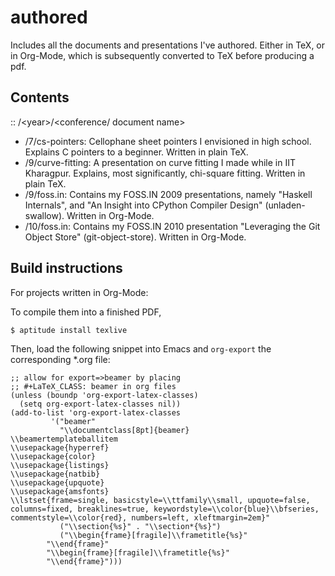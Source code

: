 # authored

Includes all the documents and presentations I've authored.  Either in
TeX, or in Org-Mode, which is subsequently converted to TeX before
producing a pdf.

## Contents

:: /\<year\>/\<conference/ document name\>

* /7/cs-pointers: Cellophane sheet pointers I envisioned in high
  school.  Explains C pointers to a beginner.  Written in plain TeX.
* /9/curve-fitting: A presentation on curve fitting I made while in
  IIT Kharagpur.  Explains, most significantly, chi-square fitting.
  Written in plain TeX.
* /9/foss.in: Contains my FOSS.IN 2009 presentations, namely "Haskell
  Internals", and "An Insight into CPython Compiler Design"
  (unladen-swallow).  Written in Org-Mode.
* /10/foss.in: Contains my FOSS.IN 2010 presentation "Leveraging the
  Git Object Store" (git-object-store).  Written in Org-Mode.

## Build instructions

For projects written in Org-Mode:

To compile them into a finished PDF,

    $ aptitude install texlive

Then, load the following snippet into Emacs and `org-export` the
corresponding *.org file:

    ;; allow for export=>beamer by placing
    ;; #+LaTeX_CLASS: beamer in org files
    (unless (boundp 'org-export-latex-classes)
      (setq org-export-latex-classes nil))
    (add-to-list 'org-export-latex-classes
    	     '("beamer"
    	       "\\documentclass[8pt]{beamer}
    \\beamertemplateballitem
    \\usepackage{hyperref}
    \\usepackage{color}
    \\usepackage{listings}
    \\usepackage{natbib}
    \\usepackage{upquote}
    \\usepackage{amsfonts}
    \\lstset{frame=single, basicstyle=\\ttfamily\\small, upquote=false, columns=fixed, breaklines=true, keywordstyle=\\color{blue}\\bfseries, commentstyle=\\color{red}, numbers=left, xleftmargin=2em}"
    	       ("\\section{%s}" . "\\section*{%s}")
    	       ("\\begin{frame}[fragile]\\frametitle{%s}"
    		"\\end{frame}"
    		"\\begin{frame}[fragile]\\frametitle{%s}"
    		"\\end{frame}")))
    

